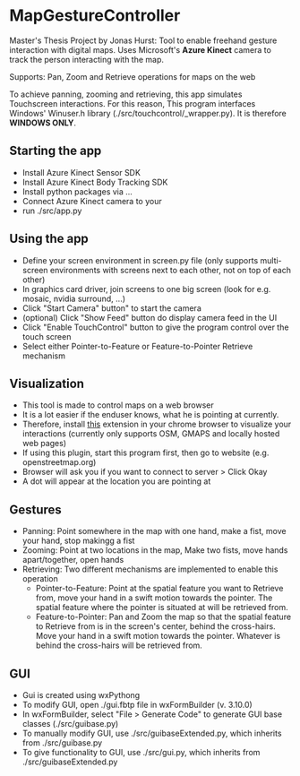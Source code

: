# MapGestureController

Master's Thesis Project by Jonas Hurst: Tool to enable freehand gesture interaction with digital maps.
Uses Microsoft's **Azure Kinect** camera to track the person interacting with the map.

Supports: Pan, Zoom and Retrieve operations for maps on the web

To achieve panning, zooming and retrieving, this app simulates Touchscreen interactions.
For this reason, This program interfaces Windows' Winuser.h library (./src/touchcontrol/_wrapper.py). It is therefore **WINDOWS ONLY**.

## Starting the app
* Install Azure Kinect Sensor SDK
* Install Azure Kinect Body Tracking SDK
* Install python packages via ...
* Connect Azure Kinect camera to your
* run ./src/app.py

## Using the app
* Define your screen environment in screen.py file (only supports multi-screen environments with screens next to each other, not on top of each other)
* In graphics card driver, join screens to one big screen (look for e.g. mosaic, nvidia surround, ...)
* Click "Start Camera" button" to start the camera
* (optional) Click "Show Feed" button do display camera feed in the UI
* Click "Enable TouchControl" button to give the program control over the touch screen
* Select either Pointer-to-Feature or Feature-to-Pointer Retrieve mechanism

## Visualization
* This tool is made to control maps on a web browser
* It is a lot easier if the enduser knows, what he is pointing at currently.
* Therefore, install [this](https://github.com/jonas-hurst/MGC_vis_extension) extension in your chrome browser to visualize your interactions (currently only supports OSM, GMAPS and locally hosted web pages)
* If using this plugin, start this program first, then go to website (e.g. openstreetmap.org)
* Browser will ask you if you want to connect to server > Click Okay
* A dot will appear at the location you are pointing at

## Gestures
* Panning: Point somewhere in the map with one hand, make a fist, move your hand, stop makingg a fist
* Zooming: Point at two locations in the map, Make two fists, move hands apart/together, open hands
* Retrieving: Two different mechanisms are implemented to enable this operation
    * Pointer-to-Feature: Point at the spatial feature you want to Retrieve from, move your hand in a swift motion towards the pointer. The spatial feature where the pointer is situated at will be retrieved from.
	* Feature-to-Pointer: Pan and Zoom the map so that the spatial feature to Retrieve from is in the screen's center, behind the cross-hairs. Move your hand in a swift motion towards the pointer. Whatever is behind the cross-hairs will be retrieved from.

## GUI
* Gui is created using wxPythong
* To modify GUI, open ./gui.fbtp file in wxFormBuilder (v. 3.10.0)
* In wxFormBuilder, select "File > Generate Code" to generate GUI base classes (./src/guibase.py)
* To manually modify GUI, use ./src/guibaseExtended.py, which inherits from ./src/guibase.py
* To give functionality to GUI, use ./src/gui.py, which inherits from ./src/guibaseExtended.py
